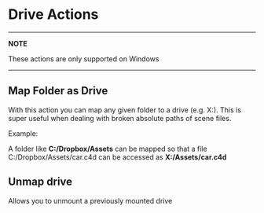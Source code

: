 # Drive Actions

---
**NOTE**

These actions are only supported on Windows

---

## Map Folder as Drive

With this action you can map any given folder to a drive (e.g. X:). This is super useful when dealing with broken absolute paths of scene files.

Example: 

A folder like **C:/Dropbox/Assets**  can be mapped so that a file C:/Dropbox/Assets/car.c4d can be accessed as **X:/Assets/car.c4d**


## Unmap drive

Allows you to unmount a previously mounted drive
